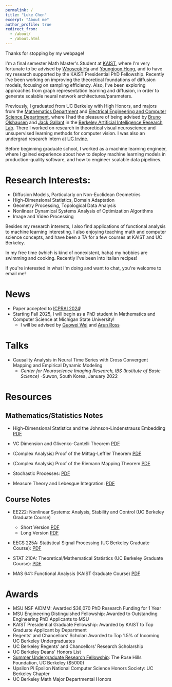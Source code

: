 ```yaml
---
permalink: /
title: "Luke Chen"
excerpt: "About me"
author_profile: true
redirect_from: 
  - /about/
  - /about.html
---
```


Thanks for stopping by my webpage!

I'm a final semester Math Master's Student at [KAIST](https://mathsci.kaist.ac.kr/home/en/), where I'm very fortunate to be advised by [Wooseok Ha](https://haywse.github.io/) and [Youngjoon Hong](https://www.youngjoonhong.com/publication), and to have my research supported by the KAIST Presidential PhD Fellowship. Recently I've been working on improving the theoretical foundations of diffusion models, focusing on sampling efficiency. Also, I've been exploring approaches from graph representation learning and diffusion, in order to generate scalable neural network architectures/parameters. 
  

Previously, I graduated from UC Berkeley with High Honors, and majors from the [Mathematics Department](https://math.berkeley.edu/) and [Electrical Engineering and Computer Science Department](https://eecs.berkeley.edu), where I had the pleasure of being advised by [Bruno Olshausen](https://redwood.berkeley.edu/people/bruno-olshausen/) and [Jack Gallant](https://gallantlab.org/) in the [Berkeley Artificial Intelligence Research Lab](https://bair.berkeley.edu/). There I worked on research in theoretical visual neuroscience and unsupervised learning methods for computer vision. I was also an undergrad research intern at [UC Irvine](https://engineering.uci.edu/dept/eecs).

Before beginning graduate school, I worked as a machine learning engineer, where I gained experience about how to deploy machine learning models in production-quality software, and how to engineer scalable data pipelines.

Research Interests:
=====================

* Diffusion Models, Particularly on Non-Euclidean Geometries
* High-Dimensional Statistics, Domain Adaptation
* Geometry Processing, Topological Data Analysis
* Nonlinear Dynamical Systems Analysis of Optimization Algorithms
* Image and Video Processing
  
Besides my research interests, I also find applications of functional analysis to machine learning interesting. I also enjoying teaching math and computer science concepts, and have been a TA for a few courses at KAIST and UC Berkeley.

In my free time (which is kind of nonexistent, haha) my hobbies are swimming and cooking. Recently I've been into Italian recipes! 

If you're interested in what I'm doing and want to chat, you're welcome to email me!


News
===

* Paper accepted to [ICPRAI 2024](https://brain.korea.ac.kr/icprai2024/)!
* Starting Fall 2025, I will begin as a PhD student in Mathematics and Computer Science at Michigan State University! 
    * I will be advised by [Guowei Wei](https://users.math.msu.edu/users/weig/) and [Arun Ross](https://rossarun.wixsite.com/arun-ross)

Talks
===

* Causality Analysis in Neural Time Series with Cross Convergent Mapping and Empirical Dynamic Modeling
  * _Center for Neuroscience Imaging Research, IBS (Institute of Basic Science)_ -Suwon, South Korea, January 2022
    
Resources
===
Mathematics/Statistics Notes
---

* High-Dimensional Statistics and the Johnson-Lindenstrauss Embedding [PDF](https://lchen64.github.io/files/JohnsonLindenstrauss.pdf)

* VC Dimension and Glivenko-Cantelli Theorem [PDF](https://lchen64.github.io/files/VC.pdf)

* (Complex Analysis) Proof of the Mittag-Leffler Theorem [PDF](https://lchen64.github.io/files/Mittag_Leffler_Theorem_Proof.pdf)

* (Complex Analysis) Proof of the Riemann Mapping Theorem [PDF](https://lchen64.github.io/files/Proof_of_Riemann_Mapping_Theorem.pdf)

* Stochastic Processes: [PDF](https://lchen64.github.io/files/Stochastic_Processes.pdf)

* Measure Theory and Lebesgue Integration: [PDF](https://lchen64.github.io/files/MeasureAndIntegration.pdf)

Course Notes 
---

* EE222: Nonlinear Systems: Analysis, Stability and Control (UC Berkeley Graduate Course) 
    * Short Version [PDF](https://lchen64.github.io/files/EE222(NonlinearSystems).pdf) 
    * Long Version [PDF](https://lchen64.github.io/files/Nonlinear_Systems___Professor_Sreenath___Public.pdf)

* EECS 225A: Statistical Signal Processing (UC Berkeley Graduate Course): [PDF](https://lchen64.github.io/files/EECS225A(StatisticalSignalProcessing).pdf)

* STAT 210A: Theoretical/Mathematical Statistics (UC Berkeley Graduate Course): [PDF](https://lchen64.github.io/files/STAT210A(TheoreticalStatistics).pdf)

* MAS 641: Functional Analysis (KAIST Graduate Course) [PDF](https://lchen64.github.io/files/FunctionalAnalysis.pdf)



Awards
===
* MSU NSF AIDMM: Awarded $36,070 PhD Research Funding for 1 Year
* MSU Engineering Distinguished Fellowship: Awarded to Outstanding Engineering PhD Applicants to MSU
* KAIST Presidential Graduate Fellowship: Awarded by KAIST to Top Graduate Applicant by Department
* Regents’ and Chancellors’ Scholar: Awarded to Top 1.5% of Incoming UC Berkeley Undergraduates
* UC Berkeley Regents’ and Chancellors’ Research Scholarship
* UC Berkeley Deans' Honors List 
* [Summer Undergraduate Research Fellowship](https://research.berkeley.edu/surf/): The Rose Hills Foundation, UC Berkeley ($5000) 
* Upsilon Pi Epsilon National Computer Science Honors Society: UC Berkeley Chapter
* UC Berkeley Math Major Departmental Honors
